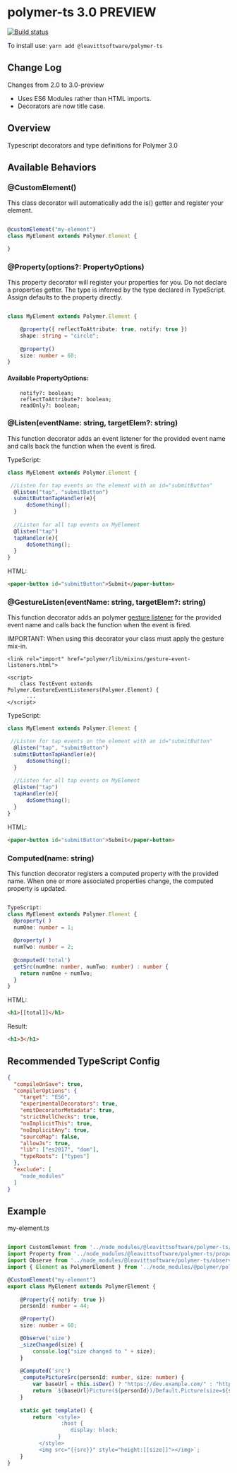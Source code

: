 # polymer-ts 3.0 PREVIEW

[![Build status](https://ci.appveyor.com/api/projects/status/ama6h2kudvjiwapy?svg=true)](https://ci.appveyor.com/project/aarondrabeck/polymer2-ts)

To install use: `yarn add @leavittsoftware/polymer-ts`

## Change Log
Changes from 2.0 to 3.0-preview
 - Uses ES6 Modules rather than HTML imports.
 - Decorators are now title case. 

## Overview  
Typescript decorators and type definitions for Polymer 3.0  

## Available Behaviors



### @CustomElement()
This class decorator will automatically add the is() getter and register your element. 

```typescript

@customElement("my-element")
class MyElement extends Polymer.Element {

}

```


### @Property(options?: PropertyOptions)
This property decorator will register your properties for you. Do not declare a properties getter.  The type is inferred by the type declared in TypeScript.  Assign defaults to the property directly. 

```typescript

class MyElement extends Polymer.Element {

    @property({ reflectToAttribute: true, notify: true })
    shape: string = "circle";
    
    @property()
    size: number = 60;    
}

```
#### Available PropertyOptions:
```
    notify?: boolean;
    reflectToAttribute?: boolean;
    readOnly?: boolean;
```


### @Listen(eventName: string, targetElem?: string)
This function decorator adds an event listener for the provided event name and calls back the function when the event is fired.

TypeScript:
```typescript
class MyElement extends Polymer.Element {

 //Listen for tap events on the element with an id="submitButton"
  @listen("tap", "submitButton")
  submitButtonTapHandler(e){
      doSomething();
  }
  
  //Listen for all tap events on MyElement
  @listen("tap")
  tapHandler(e){
      doSomething();
  }
}
```
HTML:
```html
<paper-button id="submitButton">Submit</paper-button>
```

### @GestureListen(eventName: string, targetElem?: string)
This function decorator adds an polymer [gesture listener](https://www.polymer-project.org/2.0/docs/devguide/gesture-events) for the provided event name and calls back the function when the event is fired.

IMPORTANT: When using this decorator your class must apply the gesture mix-in.
```
<link rel="import" href="polymer/lib/mixins/gesture-event-listeners.html">

<script>
    class TestEvent extends Polymer.GestureEventListeners(Polymer.Element) {
      ...
</script>
```

TypeScript:
```typescript
class MyElement extends Polymer.Element {

 //Listen for tap events on the element with an id="submitButton"
  @listen("tap", "submitButton")
  submitButtonTapHandler(e){
      doSomething();
  }
  
  //Listen for all tap events on MyElement
  @listen("tap")
  tapHandler(e){
      doSomething();
  }
}
```
HTML:
```html
<paper-button id="submitButton">Submit</paper-button>
```



### Computed(name: string)
This function decorator registers a computed property with the provided name.  When one or more associated properties change, 
the computed property is updated. 

```typescript

TypeScript:
class MyElement extends Polymer.Element {
  @property( )
  numOne: number = 1;
    
  @property( )
  numTwo: number = 2;
        
  @computed('total')
  getSrc(numOne: number, numTwo: number) : number {
    return numOne + numTwo;
  }
}
```
HTML:
```html
<h1>[[total]]</h1>
```
Result:
```html
<h1>3</h1>
```

## Recommended TypeScript Config 
```json
{
  "compileOnSave": true,
  "compilerOptions": {
    "target": "ES6",
    "experimentalDecorators": true,
    "emitDecoratorMetadata": true,
    "strictNullChecks": true,
    "noImplicitThis": true,
    "noImplicitAny": true,
    "sourceMap": false,
    "allowJs": true,
    "lib": ["es2017", "dom"],
    "typeRoots": ["types"]
  },
  "exclude": [    
    "node_modules"
  ]
}
```


## Example
my-element.ts
```typescript

import CustomElement from '../node_modules/@leavittsoftware/polymer-ts/custom-element-decorator.js';
import Property from '../node_modules/@leavittsoftware/polymer-ts/property-decorator.js';
import Observe from '../node_modules/@leavittsoftware/polymer-ts/observe-decorator.js';
import { Element as PolymerElement } from '../node_modules/@polymer/polymer/polymer-element.js';

@CustomElement("my-element")
export class MyElement extends PolymerElement {
      
    @Property({ notify: true })
    personId: number = 44;

    @Property()
    size: number = 60;

    @Observe('size')
    _sizeChanged(size) {
        console.log("size changed to " + size);
    }
    
    @Computed('src')
    _computePictureSrc(personId: number, size: number) {
        var baseUrl = this.isDev() ? "https://dev.example.com/" : "https://example.com/";
        return `${baseUrl}Picture(${personId})/Default.Picture(size=${size})`;
    }
    
    static get template() {
        return `<style>
                 :host {
                    display: block;
                }            
          </style>
          <img src="{{src}}" style="height:[[size]]"></img>`;
    }
}
```

